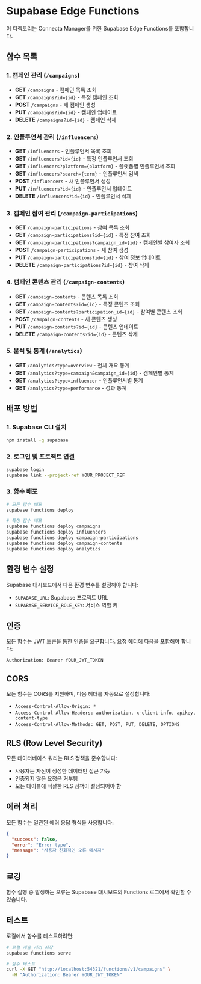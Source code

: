 # Supabase Edge Functions

이 디렉토리는 Connecta Manager를 위한 Supabase Edge Functions를 포함합니다.

## 함수 목록

### 1. 캠페인 관리 (`/campaigns`)
- **GET** `/campaigns` - 캠페인 목록 조회
- **GET** `/campaigns?id={id}` - 특정 캠페인 조회
- **POST** `/campaigns` - 새 캠페인 생성
- **PUT** `/campaigns?id={id}` - 캠페인 업데이트
- **DELETE** `/campaigns?id={id}` - 캠페인 삭제

### 2. 인플루언서 관리 (`/influencers`)
- **GET** `/influencers` - 인플루언서 목록 조회
- **GET** `/influencers?id={id}` - 특정 인플루언서 조회
- **GET** `/influencers?platform={platform}` - 플랫폼별 인플루언서 조회
- **GET** `/influencers?search={term}` - 인플루언서 검색
- **POST** `/influencers` - 새 인플루언서 생성
- **PUT** `/influencers?id={id}` - 인플루언서 업데이트
- **DELETE** `/influencers?id={id}` - 인플루언서 삭제

### 3. 캠페인 참여 관리 (`/campaign-participations`)
- **GET** `/campaign-participations` - 참여 목록 조회
- **GET** `/campaign-participations?id={id}` - 특정 참여 조회
- **GET** `/campaign-participations?campaign_id={id}` - 캠페인별 참여자 조회
- **POST** `/campaign-participations` - 새 참여 생성
- **PUT** `/campaign-participations?id={id}` - 참여 정보 업데이트
- **DELETE** `/campaign-participations?id={id}` - 참여 삭제

### 4. 캠페인 콘텐츠 관리 (`/campaign-contents`)
- **GET** `/campaign-contents` - 콘텐츠 목록 조회
- **GET** `/campaign-contents?id={id}` - 특정 콘텐츠 조회
- **GET** `/campaign-contents?participation_id={id}` - 참여별 콘텐츠 조회
- **POST** `/campaign-contents` - 새 콘텐츠 생성
- **PUT** `/campaign-contents?id={id}` - 콘텐츠 업데이트
- **DELETE** `/campaign-contents?id={id}` - 콘텐츠 삭제

### 5. 분석 및 통계 (`/analytics`)
- **GET** `/analytics?type=overview` - 전체 개요 통계
- **GET** `/analytics?type=campaign&campaign_id={id}` - 캠페인별 통계
- **GET** `/analytics?type=influencer` - 인플루언서별 통계
- **GET** `/analytics?type=performance` - 성과 통계

## 배포 방법

### 1. Supabase CLI 설치
```bash
npm install -g supabase
```

### 2. 로그인 및 프로젝트 연결
```bash
supabase login
supabase link --project-ref YOUR_PROJECT_REF
```

### 3. 함수 배포
```bash
# 모든 함수 배포
supabase functions deploy

# 특정 함수 배포
supabase functions deploy campaigns
supabase functions deploy influencers
supabase functions deploy campaign-participations
supabase functions deploy campaign-contents
supabase functions deploy analytics
```

## 환경 변수 설정

Supabase 대시보드에서 다음 환경 변수를 설정해야 합니다:

- `SUPABASE_URL`: Supabase 프로젝트 URL
- `SUPABASE_SERVICE_ROLE_KEY`: 서비스 역할 키

## 인증

모든 함수는 JWT 토큰을 통한 인증을 요구합니다. 요청 헤더에 다음을 포함해야 합니다:

```
Authorization: Bearer YOUR_JWT_TOKEN
```

## CORS

모든 함수는 CORS를 지원하며, 다음 헤더를 자동으로 설정합니다:

- `Access-Control-Allow-Origin: *`
- `Access-Control-Allow-Headers: authorization, x-client-info, apikey, content-type`
- `Access-Control-Allow-Methods: GET, POST, PUT, DELETE, OPTIONS`

## RLS (Row Level Security)

모든 데이터베이스 쿼리는 RLS 정책을 준수합니다:
- 사용자는 자신이 생성한 데이터만 접근 가능
- 인증되지 않은 요청은 거부됨
- 모든 테이블에 적절한 RLS 정책이 설정되어야 함

## 에러 처리

모든 함수는 일관된 에러 응답 형식을 사용합니다:

```json
{
  "success": false,
  "error": "Error type",
  "message": "사용자 친화적인 오류 메시지"
}
```

## 로깅

함수 실행 중 발생하는 오류는 Supabase 대시보드의 Functions 로그에서 확인할 수 있습니다.

## 테스트

로컬에서 함수를 테스트하려면:

```bash
# 로컬 개발 서버 시작
supabase functions serve

# 함수 테스트
curl -X GET "http://localhost:54321/functions/v1/campaigns" \
  -H "Authorization: Bearer YOUR_JWT_TOKEN"
```

